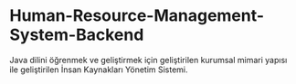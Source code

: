 # Human-Resource-Management-System-Backend
 Java dilini öğrenmek ve geliştirmek için geliştirilen kurumsal mimari yapısı ile geliştirilen İnsan Kaynakları Yönetim Sistemi.
